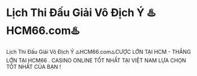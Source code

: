 # Lịch Thi Đấu Giải Vô Địch Ý ♨️HCM66.com♨️

Lịch Thi Đấu Giải Vô Địch Ý ♨️HCM66.com♨️CƯỢC LỚN TẠI HCM - THẮNG LỚN TẠI HCM66 . CASINO ONLINE TỐT NHẤT TẠI VIỆT NAM LỰA CHỌN TỐT NHẤT CỦA BẠN !
